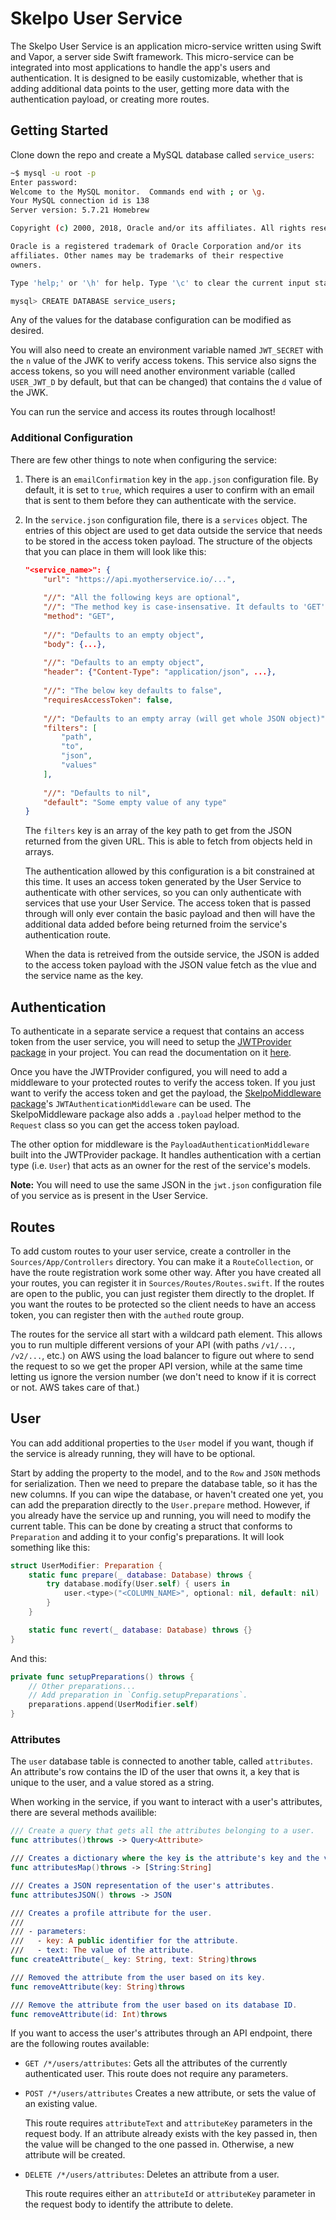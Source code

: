 # Skelpo User Service

The Skelpo User Service is an application micro-service written using Swift and Vapor, a server side Swift framework. This micro-service can be integrated into most applications to handle the app's users and authentication. It is designed to be easily customizable, whether that is adding additional data points to the user, getting more data with the authentication payload, or creating more routes.

## Getting Started

Clone down the repo and create a MySQL database called `service_users`:

```bash
~$ mysql -u root -p
Enter password:
Welcome to the MySQL monitor.  Commands end with ; or \g.
Your MySQL connection id is 138
Server version: 5.7.21 Homebrew

Copyright (c) 2000, 2018, Oracle and/or its affiliates. All rights reserved.

Oracle is a registered trademark of Oracle Corporation and/or its
affiliates. Other names may be trademarks of their respective
owners.

Type 'help;' or '\h' for help. Type '\c' to clear the current input statement.

mysql> CREATE DATABASE service_users;
```

Any of the values for the database configuration can be modified as desired.

You will also need to create an environment variable named `JWT_SECRET` with the `n` value of the JWK to verify access tokens. This service also signs the access tokens, so you will need another environment variable (called `USER_JWT_D` by default, but that can be changed) that contains the `d` value of the JWK.

You can run the service and access its routes through localhost!

### Additional Configuration

There are few other things to note when configuring the service:

1. There is an `emailConfirmation` key in the `app.json` configuration file. By default, it is set to `true`, which requires a user to confirm with an email that is sent to them before they can authenticate with the service.

2. In the `service.json` configuration file, there is a `services` object. The entries of this object are used to get data outside the service that needs to be stored in the access token payload. The structure of the objects that you can place in them will look like this:

    ```json
    "<service_name>": {
        "url": "https://api.myotherservice.io/...",
        
        "//": "All the following keys are optional",
        "//": "The method key is case-insensative. It defaults to 'GET'",
        "method": "GET",
        
        "//": "Defaults to an empty object",
        "body": {...},
        
        "//": "Defaults to an empty object",
        "header": {"Content-Type": "application/json", ...},
        
        "//": "The below key defaults to false",
        "requiresAccessToken": false,
        
        "//": "Defaults to an empty array (will get whole JSON object)",
        "filters": [
            "path",
            "to",
            "json",
            "values"
        ],
        
        "//": "Defaults to nil",
        "default": "Some empty value of any type"
    }
    ```
    
    The `filters` key is an array of the key path to get from the JSON returned from the given URL. This is able to fetch from objects held in arrays.
    
    The authentication allowed by this configuration is a bit constrained at this time. It uses an access token generated by the User Service to authenticate with other services, so you can only authenticate with services that use your User Service. The access token that is passed through will only ever contain the basic payload and then will have the additional data added before being returned froim the service's authentication route.
    
    When the data is retreived from the outside service, the JSON is added to the access token payload with the JSON value fetch as the vlue and the service name as the key.
    
## Authentication

To authenticate in a separate service a request that contains an access token from the user service, you will need to setup the [JWTProvider package](https://github.com/vapor/jwt-provider) in your project. You can read the documentation on it [here](https://docs.vapor.codes/2.0/jwt/package/).

Once you have the JWTProvider configured, you will need to add a middleware to your protected routes to verify the access token. If you just want to verify the access token and get the payload, the [SkelpoMiddleware package](https://github.com/skelpo/SkelpoMiddleware)'s `JWTAuthenticationMiddleware` can be used. The SkelpoMiddleware package also adds a `.payload` helper method to the `Request` class so you can get the access token payload.

The other option for middleware is the `PayloadAuthenticationMiddleware` built into the JWTProvider package. It handles authentication with a certian type (i.e. `User`) that acts as an owner for the rest of the service's models.

**Note:** You will need to use the same JSON in the `jwt.json` configuration file of you service as is present in the User Service.

## Routes

To add custom routes to your user service, create a controller in the `Sources/App/Controllers` directory. You can make it a `RouteCollection`, or have the route registration work some other way. After you have created all your routes, you can register it in `Sources/Routes/Routes.swift`. If the routes are open to the public, you can just register them directly to the droplet. If you want the routes to be protected so the client needs to have an access token, you can register then with the `authed` route group.

The routes for the service all start with a wildcard path element. This allows you to run multiple different versions of your API (with paths `/v1/...`, `/v2/...`, etc.) on AWS using the load balancer to figure out where to send the request to so we get the proper API version, while at the same time letting us ignore the version number (we don't need to know if it is correct or not. AWS takes care of that.)

## User

You can add additional properties to the `User` model if you want, though if the service is already running, they will have to be optional.

Start by adding the property to the model, and to the `Row` and `JSON` methods for serialization. Then we need to prepare the database table, so it has the new columns. If you can wipe the database, or haven't created one yet, you can add the preparation directly to the `User.prepare` method. However, if you already have the service up and running, you will need to modify the current table. This can be done by creating a struct that conforms to `Preparation` and adding it to your config's preparations. It will look something like this:

```swift
struct UserModifier: Preparation {
    static func prepare(_ database: Database) throws {
        try database.modify(User.self) { users in
            user.<type>("<COLUMN_NAME>", optional: nil, default: nil)
        }
    }

    static func revert(_ database: Database) throws {}
}
```

And this:

```swift
private func setupPreparations() throws {
    // Other preparations...
    // Add preparation in `Config.setupPreparations`.
    preparations.append(UserModifier.self)
}
```

### Attributes

The `user` database table is connected to another table, called `attributes`. An attribute's row contains the ID of the user that owns it, a key that is unique to the user, and a value stored as a string.

When working in the service, if you want to interact with a user's attributes, there are several methods availible:

```swift
/// Create a query that gets all the attributes belonging to a user.
func attributes()throws -> Query<Attribute>

/// Creates a dictionary where the key is the attribute's key and the value is the attribute's text.
func attributesMap()throws -> [String:String]

/// Creates a JSON representation of the user's attributes.
func attributesJSON() throws -> JSON

/// Creates a profile attribute for the user.
///
/// - parameters:
///   - key: A public identifier for the attribute.
///   - text: The value of the attribute.
func createAttribute(_ key: String, text: String)throws

/// Removed the attribute from the user based on its key.
func removeAttribute(key: String)throws

/// Remove the attribute from the user based on its database ID.
func removeAttribute(id: Int)throws
```

If you want to access the user's attributes through an API endpoint, there are the following routes available:

- `GET /*/users/attributes`:
  Gets all the attributes of the currently authenticated user. This route does not require any parameters.

- `POST /*/users/attributes`
  Creates a new attribute, or sets the value of an existing value.
  
  This route requires `attributeText` and `attributeKey` parameters in the request body. If an attribute already exists with the key passed in, then the value will be changed to the one passed in. Otherwise, a new attribute will be created.

- `DELETE /*/users/attributes`:
  Deletes an attribute from a user.
  
  This route requires either an `attributeId` or `attributeKey` parameter in the request body to identify the attribute to delete.

